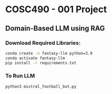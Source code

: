 # COSC490 - 001 Project

## Domain-Based LLM using RAG

### Download Required Libraries:
```bash
conda create -n fantasy-llm python=3.9
conda activate fantasy-llm
pip install -r requirements.txt
```

### To Run LLM 
```bash
python3 mistral_football_bot.py
```